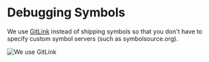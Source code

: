 # Debugging Symbols

We use [GitLink](https://github.com/Gittools/GitLink) instead of shipping symbols so that you don't have to specify custom symbol servers (such as symbolsource.org).

![We use GitLink](/images/contributing/git-link.gif)

